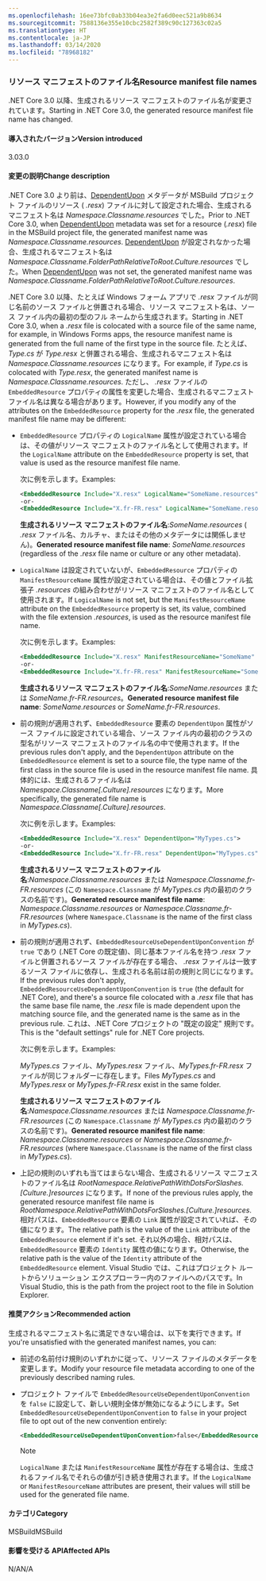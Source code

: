```yaml
---
ms.openlocfilehash: 16ee73bfc0ab33b04ea3e2fa6d0eec521a9b8634
ms.sourcegitcommit: 7588136e355e10cbc2582f389c90c127363c02a5
ms.translationtype: HT
ms.contentlocale: ja-JP
ms.lasthandoff: 03/14/2020
ms.locfileid: "78968182"
---
```

### <a name="resource-manifest-file-names"></a><span data-ttu-id="0f217-101">リソース マニフェストのファイル名</span><span class="sxs-lookup"><span data-stu-id="0f217-101">Resource manifest file names</span></span>

<span data-ttu-id="0f217-102">.NET Core 3.0 以降、生成されるリソース マニフェストのファイル名が変更されています。</span><span class="sxs-lookup"><span data-stu-id="0f217-102">Starting in .NET Core 3.0, the generated resource manifest file name has changed.</span></span>

#### <a name="version-introduced"></a><span data-ttu-id="0f217-103">導入されたバージョン</span><span class="sxs-lookup"><span data-stu-id="0f217-103">Version introduced</span></span>

<span data-ttu-id="0f217-104">3.0</span><span class="sxs-lookup"><span data-stu-id="0f217-104">3.0</span></span>

#### <a name="change-description"></a><span data-ttu-id="0f217-105">変更の説明</span><span class="sxs-lookup"><span data-stu-id="0f217-105">Change description</span></span>

<span data-ttu-id="0f217-106">.NET Core 3.0 より前は、[DependentUpon](/visualstudio/msbuild/common-msbuild-project-items#compile) メタデータが MSBuild プロジェクト ファイルのリソース ( *.resx*) ファイルに対して設定された場合、生成されるマニフェスト名は *Namespace.Classname.resources* でした。</span><span class="sxs-lookup"><span data-stu-id="0f217-106">Prior to .NET Core 3.0, when [DependentUpon](/visualstudio/msbuild/common-msbuild-project-items#compile) metadata was set for a resource (*.resx*) file in the MSBuild project file, the generated manifest name was *Namespace.Classname.resources*.</span></span> <span data-ttu-id="0f217-107">[DependentUpon](/visualstudio/msbuild/common-msbuild-project-items#compile) が設定されなかった場合、生成されるマニフェスト名は *Namespace.Classname.FolderPathRelativeToRoot.Culture.resources* でした。</span><span class="sxs-lookup"><span data-stu-id="0f217-107">When [DependentUpon](/visualstudio/msbuild/common-msbuild-project-items#compile) was not set, the generated manifest name was *Namespace.Classname.FolderPathRelativeToRoot.Culture.resources*.</span></span>

<span data-ttu-id="0f217-108">.NET Core 3.0 以降、たとえば Windows フォーム アプリで *.resx* ファイルが同じ名前のソース ファイルと併置される場合、リソース マニフェスト名は、ソース ファイル内の最初の型のフル ネームから生成されます。</span><span class="sxs-lookup"><span data-stu-id="0f217-108">Starting in .NET Core 3.0, when a *.resx* file is colocated with a source file of the same name, for example, in Windows Forms apps, the resource manifest name is generated from the full name of the first type in the source file.</span></span> <span data-ttu-id="0f217-109">たとえば、*Type.cs* が *Type.resx* と併置される場合、生成されるマニフェスト名は *Namespace.Classname.resources* になります。</span><span class="sxs-lookup"><span data-stu-id="0f217-109">For example, if *Type.cs* is colocated with *Type.resx*, the generated manifest name is *Namespace.Classname.resources*.</span></span> <span data-ttu-id="0f217-110">ただし、 *.resx* ファイルの `EmbeddedResource` プロパティの属性を変更した場合、生成されるマニフェスト ファイル名は異なる場合があります。</span><span class="sxs-lookup"><span data-stu-id="0f217-110">However, if you modify any of the attributes on the `EmbeddedResource` property for the *.resx* file, the generated manifest file name may be different:</span></span>

- <span data-ttu-id="0f217-111">`EmbeddedResource` プロパティの `LogicalName` 属性が設定されている場合は、その値がリソース マニフェストのファイル名として使用されます。</span><span class="sxs-lookup"><span data-stu-id="0f217-111">If the `LogicalName` attribute on the `EmbeddedResource` property is set, that value is used as the resource manifest file name.</span></span>

  <span data-ttu-id="0f217-112">次に例を示します。</span><span class="sxs-lookup"><span data-stu-id="0f217-112">Examples:</span></span>

  ```xml
  <EmbeddedResource Include="X.resx" LogicalName="SomeName.resources" />
  -or-
  <EmbeddedResource Include="X.fr-FR.resx" LogicalName="SomeName.resources" />
  ```

  <span data-ttu-id="0f217-113">**生成されるリソース マニフェストのファイル名**:*SomeName.resources* ( *.resx* ファイル名、カルチャ、またはその他のメタデータには関係しません)。</span><span class="sxs-lookup"><span data-stu-id="0f217-113">**Generated resource manifest file name**: *SomeName.resources* (regardless of the *.resx* file name or culture or any other metadata).</span></span>

- <span data-ttu-id="0f217-114">`LogicalName` は設定されていないが、`EmbeddedResource` プロパティの `ManifestResourceName` 属性が設定されている場合は、その値とファイル拡張子 *.resources* の組み合わせがリソース マニフェストのファイル名として使用されます。</span><span class="sxs-lookup"><span data-stu-id="0f217-114">If `LogicalName` is not set, but the `ManifestResourceName` attribute on the `EmbeddedResource` property is set, its value, combined with the file extension *.resources*, is used as the resource manifest file name.</span></span>

  <span data-ttu-id="0f217-115">次に例を示します。</span><span class="sxs-lookup"><span data-stu-id="0f217-115">Examples:</span></span>

  ```xml
  <EmbeddedResource Include="X.resx" ManifestResourceName="SomeName" />
  -or-
  <EmbeddedResource Include="X.fr-FR.resx" ManifestResourceName="SomeName.fr-FR" />
  ```

  <span data-ttu-id="0f217-116">**生成されるリソース マニフェストのファイル名**:*SomeName.resources* または *SomeName.fr-FR.resources*。</span><span class="sxs-lookup"><span data-stu-id="0f217-116">**Generated resource manifest file name**: *SomeName.resources* or *SomeName.fr-FR.resources*.</span></span>

- <span data-ttu-id="0f217-117">前の規則が適用されず、`EmbeddedResource` 要素の `DependentUpon` 属性がソース ファイルに設定されている場合、ソース ファイル内の最初のクラスの型名がリソース マニフェストのファイル名の中で使用されます。</span><span class="sxs-lookup"><span data-stu-id="0f217-117">If the previous rules don't apply, and the `DependentUpon` attribute on the `EmbeddedResource` element is set to a source file, the type name of the first class in the source file is used in the resource manifest file name.</span></span> <span data-ttu-id="0f217-118">具体的には、生成されるファイル名は *Namespace.Classname\[.Culture].resources* になります。</span><span class="sxs-lookup"><span data-stu-id="0f217-118">More specifically, the generated file name is *Namespace.Classname\[.Culture].resources*.</span></span>

  <span data-ttu-id="0f217-119">次に例を示します。</span><span class="sxs-lookup"><span data-stu-id="0f217-119">Examples:</span></span>

  ```xml
  <EmbeddedResource Include="X.resx" DependentUpon="MyTypes.cs">
  -or-
  <EmbeddedResource Include="X.fr-FR.resx" DependentUpon="MyTypes.cs">
  ```

  <span data-ttu-id="0f217-120">**生成されるリソース マニフェストのファイル名**:*Namespace.Classname.resources* または *Namespace.Classname.fr-FR.resources* (この `Namespace.Classname` が *MyTypes.cs* 内の最初のクラスの名前です)。</span><span class="sxs-lookup"><span data-stu-id="0f217-120">**Generated resource manifest file name**: *Namespace.Classname.resources* or *Namespace.Classname.fr-FR.resources* (where `Namespace.Classname` is the name of the first class in *MyTypes.cs*).</span></span>

- <span data-ttu-id="0f217-121">前の規則が適用されず、`EmbeddedResourceUseDependentUponConvention` が `true` であり (.NET Core の既定値)、同じ基本ファイル名を持つ *.resx* ファイルと併置されるソース ファイルが存在する場合、 *.resx* ファイルは一致するソース ファイルに依存し、生成される名前は前の規則と同じになります。</span><span class="sxs-lookup"><span data-stu-id="0f217-121">If the previous rules don't apply, `EmbeddedResourceUseDependentUponConvention` is `true` (the default for .NET Core), and there's a source file colocated with a *.resx* file that has the same base file name, the *.resx* file is made dependent upon the matching source file, and the generated name is the same as in the previous rule.</span></span> <span data-ttu-id="0f217-122">これは、.NET Core プロジェクトの "既定の設定" 規則です。</span><span class="sxs-lookup"><span data-stu-id="0f217-122">This is the "default settings" rule for .NET Core projects.</span></span>
  
  <span data-ttu-id="0f217-123">次に例を示します。</span><span class="sxs-lookup"><span data-stu-id="0f217-123">Examples:</span></span>
  
  <span data-ttu-id="0f217-124">*MyTypes.cs* ファイル、*MyTypes.resx* ファイル、*MyTypes.fr-FR.resx* ファイルが同じフォルダーに存在します。</span><span class="sxs-lookup"><span data-stu-id="0f217-124">Files *MyTypes.cs* and *MyTypes.resx* or *MyTypes.fr-FR.resx* exist in the same folder.</span></span>
  
  <span data-ttu-id="0f217-125">**生成されるリソース マニフェストのファイル名**:*Namespace.Classname.resources* または *Namespace.Classname.fr-FR.resources* (この `Namespace.Classname` が *MyTypes.cs* 内の最初のクラスの名前です)。</span><span class="sxs-lookup"><span data-stu-id="0f217-125">**Generated resource manifest file name**: *Namespace.Classname.resources* or *Namespace.Classname.fr-FR.resources* (where `Namespace.Classname` is the name of the first class in *MyTypes.cs*).</span></span>

- <span data-ttu-id="0f217-126">上記の規則のいずれも当てはまらない場合、生成されるリソース マニフェストのファイル名は *RootNamespace.RelativePathWithDotsForSlashes.\[Culture.]resources* になります。</span><span class="sxs-lookup"><span data-stu-id="0f217-126">If none of the previous rules apply, the generated resource manifest file name is *RootNamespace.RelativePathWithDotsForSlashes.\[Culture.]resources*.</span></span> <span data-ttu-id="0f217-127">相対パスは、`EmbeddedResource` 要素の `Link` 属性が設定されていれば、その値になります。</span><span class="sxs-lookup"><span data-stu-id="0f217-127">The relative path is the value of the `Link` attribute of the `EmbeddedResource` element if it's set.</span></span> <span data-ttu-id="0f217-128">それ以外の場合、相対パスは、`EmbeddedResource` 要素の `Identity` 属性の値になります。</span><span class="sxs-lookup"><span data-stu-id="0f217-128">Otherwise, the relative path is the value of the `Identity` attribute of the `EmbeddedResource` element.</span></span> <span data-ttu-id="0f217-129">Visual Studio では、これはプロジェクト ルートからソリューション エクスプローラー内のファイルへのパスです。</span><span class="sxs-lookup"><span data-stu-id="0f217-129">In Visual Studio, this is the path from the project root to the file in Solution Explorer.</span></span>

#### <a name="recommended-action"></a><span data-ttu-id="0f217-130">推奨アクション</span><span class="sxs-lookup"><span data-stu-id="0f217-130">Recommended action</span></span>

<span data-ttu-id="0f217-131">生成されるマニフェスト名に満足できない場合は、以下を実行できます。</span><span class="sxs-lookup"><span data-stu-id="0f217-131">If you're unsatisfied with the generated manifest names, you can:</span></span>

- <span data-ttu-id="0f217-132">前述の名前付け規則のいずれかに従って、リソース ファイルのメタデータを変更します。</span><span class="sxs-lookup"><span data-stu-id="0f217-132">Modify your resource file metadata according to one of the previously described naming rules.</span></span>

- <span data-ttu-id="0f217-133">プロジェクト ファイルで `EmbeddedResourceUseDependentUponConvention` を `false` に設定して、新しい規則全体が無効になるようにします。</span><span class="sxs-lookup"><span data-stu-id="0f217-133">Set `EmbeddedResourceUseDependentUponConvention` to `false` in your project file to opt out of the new convention entirely:</span></span>

   ```xml
   <EmbeddedResourceUseDependentUponConvention>false</EmbeddedResourceUseDependentUponConvention>
   ```

   > [!NOTE]
   > <span data-ttu-id="0f217-134">`LogicalName` または `ManifestResourceName` 属性が存在する場合は、生成されるファイル名でそれらの値が引き続き使用されます。</span><span class="sxs-lookup"><span data-stu-id="0f217-134">If the `LogicalName` or `ManifestResourceName` attributes are present, their values will still be used for the generated file name.</span></span>

#### <a name="category"></a><span data-ttu-id="0f217-135">カテゴリ</span><span class="sxs-lookup"><span data-stu-id="0f217-135">Category</span></span>

<span data-ttu-id="0f217-136">MSBuild</span><span class="sxs-lookup"><span data-stu-id="0f217-136">MSBuild</span></span>

#### <a name="affected-apis"></a><span data-ttu-id="0f217-137">影響を受ける API</span><span class="sxs-lookup"><span data-stu-id="0f217-137">Affected APIs</span></span>

<span data-ttu-id="0f217-138">N/A</span><span class="sxs-lookup"><span data-stu-id="0f217-138">N/A</span></span>

